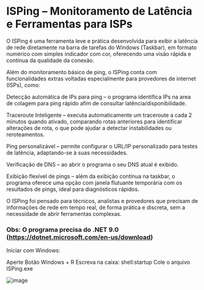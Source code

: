 #  **ISPing – Monitoramento de Latência e Ferramentas para ISPs**

   O ISPing é uma ferramenta leve e prática desenvolvida para exibir a latência de rede diretamente na barra de tarefas do Windows (Taskbar), em formato numérico com simples indicador com cor, oferecendo uma visão rápida e contínua da qualidade da conexão.

   Além do monitoramento básico de ping, o ISPing conta com funcionalidades extras voltadas especialmente para provedores de internet (ISPs), como:

   Detecção automática de IPs para ping – o programa identifica IPs na area de colagem para ping rápido afim de consultar latência/disponibilidade.

   Traceroute Inteligente – executa automaticamente um traceroute a cada 2 minutos quando ativado, comparando rotas anteriores para identificar alterações de rota, o que pode ajudar a detectar instabilidades ou reroteamentos.

   Ping personalizável – permite configurar o URL/IP personalizado para testes de latência, adaptando-se à suas necessidades.

   Verificação de DNS – ao abrir o programa o seu DNS atual é exibido.

   Exibição flexível de pings – além da exibição contínua na taskbar, o programa oferece uma opção com janela flutuante temporária com os resultados de pings, ideal para diagnósticos rápidos.

   O ISPing foi pensado para técnicos, analistas e provedores que precisam de informações de rede em tempo real, de forma prática e discreta, sem a necessidade de abrir ferramentas complexas.

   ### Obs: O programa precisa do .NET 9.0 (https://dotnet.microsoft.com/en-us/download)



  Iniciar com Windows:

   Aperte Botão Windows + R
   Escreva na caixa: shell:startup
   Cole o arquivo ISPing.exe

![image](https://github.com/user-attachments/assets/ead2bdaa-9fc6-4d96-a8d2-927e04e8f2bb)
